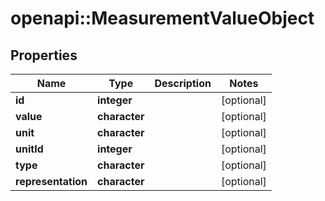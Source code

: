 # openapi::MeasurementValueObject


## Properties
Name | Type | Description | Notes
------------ | ------------- | ------------- | -------------
**id** | **integer** |  | [optional] 
**value** | **character** |  | [optional] 
**unit** | **character** |  | [optional] 
**unitId** | **integer** |  | [optional] 
**type** | **character** |  | [optional] 
**representation** | **character** |  | [optional] 


